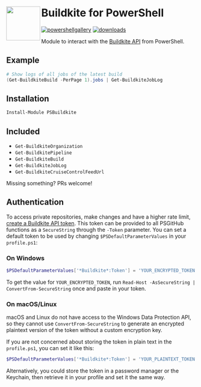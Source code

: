 # Buildkite for PowerShell <img src="https://buildkite.com/_next/static/assets/assets/images/brand-assets/buildkite-logo-portrait-on-light-715fd219.svg" height="90" align="left">

[![powershellgallery](https://img.shields.io/powershellgallery/v/PSBuildkite.svg)](https://www.powershellgallery.com/packages/PSBuildkite)
[![downloads](https://img.shields.io/powershellgallery/dt/PSBuildkite.svg)](https://www.powershellgallery.com/packages/PSBuildkite)

Module to interact with the [Buildkite API](https://buildkite.com/docs/apis/rest-api) from PowerShell.

## Example

```powershell
# Show logs of all jobs of the latest build
(Get-BuildkiteBuild -PerPage 1).jobs | Get-BuildkiteJobLog
```

## Installation

```powershell
Install-Module PSBuildkite
```

## Included

- `Get-BuildkiteOrganization`
- `Get-BuildkitePipeline`
- `Get-BuildkiteBuild`
- `Get-BuildkiteJobLog`
- `Get-BuildkiteCruiseControlFeedUrl`

Missing something? PRs welcome!

## Authentication

To access private repositories, make changes and have a higher rate limit, [create a Buildkite API token](https://buildkite.com/user/api-access-tokens).
This token can be provided to all PSGitHub functions as a `SecureString` through the `-Token` parameter.
You can set a default token to be used by changing `$PSDefaultParameterValues` in your `profile.ps1`:

### On Windows

```powershell
$PSDefaultParameterValues['*Buildkite*:Token'] = 'YOUR_ENCRYPTED_TOKEN' | ConvertTo-SecureString
```

To get the value for `YOUR_ENCRYPTED_TOKEN`, run `Read-Host -AsSecureString | ConvertFrom-SecureString` once and paste in your token.

### On macOS/Linux

macOS and Linux do not have access to the Windows Data Protection API, so they cannot use `ConvertFrom-SecureString`
to generate an encrypted plaintext version of the token without a custom encryption key.

If you are not concerned about storing the token in plain text in the `profile.ps1`, you can set it like this:

```powershell
$PSDefaultParameterValues['*Buildkite*:Token'] = 'YOUR_PLAINTEXT_TOKEN' | ConvertTo-SecureString -AsPlainText -Force
```

Alternatively, you could store the token in a password manager or the Keychain, then retrieve it in your profile and set it the same way.
